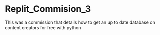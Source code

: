 # Replit_Commision_3
This was a commission that details how to get an up to date database on content creators for free with python
